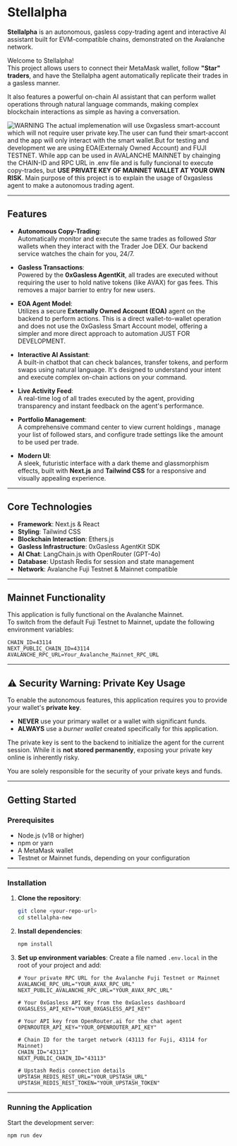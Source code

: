
# Stellalpha

**Stellalpha** is an autonomous, gasless copy-trading agent and interactive AI assistant built for EVM-compatible chains, demonstrated on the Avalanche network.  

Welcome to Stellalpha!  
This project allows users to connect their MetaMask wallet, follow **"Star" traders**, and have the Stellalpha agent automatically replicate their trades in a gasless manner.  

It also features a powerful on-chain AI assistant that can perform wallet operations through natural language commands, making complex blockchain interactions as simple as having a conversation.  

![WARNING](https://img.shields.io/badge/⚠️-WARNING-red?style=for-the-badge)
The actual implemenation will use 0xgasless smart-account which will not require user private key.The user can fund their smart-accont and the app will only interact with the smart wallet.But for testing and development we are using EOA(Externaly Owned Account) and FUJI TESTNET. While app can be used in AVALANCHE MAINNET by chainging the CHAIN-ID and RPC URL in .env file and is fully funcional to execute copy-trades, but **USE PRIVATE KEY OF MAINNET WALLET AT YOUR OWN RISK**. Main purpose of this project is to explain the usage of 0xgasless agent to make a autonomous trading agent.

---

## Features

- **Autonomous Copy-Trading**:  
  Automatically monitor and execute the same trades as followed *Star* wallets when they interact with the Trader Joe DEX. Our backend service watches the chain for you, 24/7.

- **Gasless Transactions**:  
  Powered by the **0xGasless AgentKit**, all trades are executed without requiring the user to hold native tokens (like AVAX) for gas fees. This removes a major barrier to entry for new users.

- **EOA Agent Model**:  
  Utilizes a secure **Externally Owned Account (EOA)** agent on the backend to perform actions. This is a direct wallet-to-wallet operation and does not use the 0xGasless Smart Account model, offering a simpler and more direct approach to automation JUST FOR DEVELOPMENT.

- **Interactive AI Assistant**:  
  A built-in chatbot that can check balances, transfer tokens, and perform swaps using natural language. It's designed to understand your intent and execute complex on-chain actions on your command.

- **Live Activity Feed**:  
  A real-time log of all trades executed by the agent, providing transparency and instant feedback on the agent's performance.

- **Portfolio Management**:  
  A comprehensive command center to view current holdings , manage your list of followed stars, and configure trade settings like the amount to be used per trade.

- **Modern UI**:  
  A sleek, futuristic interface with a dark theme and glassmorphism effects, built with **Next.js** and **Tailwind CSS** for a responsive and visually appealing experience.

---

## Core Technologies

- **Framework**: Next.js & React  
- **Styling**: Tailwind CSS  
- **Blockchain Interaction**: Ethers.js  
- **Gasless Infrastructure**: 0xGasless AgentKit SDK  
- **AI Chat**: LangChain.js with OpenRouter (GPT-4o)  
- **Database**: Upstash Redis for session and state management  
- **Network**: Avalanche Fuji Testnet & Mainnet compatible  

---

## Mainnet Functionality

This application is fully functional on the Avalanche Mainnet.  
To switch from the default Fuji Testnet to Mainnet, update the following environment variables:

```env
CHAIN_ID=43114
NEXT_PUBLIC_CHAIN_ID=43114
AVALANCHE_RPC_URL=Your_Avalanche_Mainnet_RPC_URL
````

---

## ⚠️ Security Warning: Private Key Usage

To enable the autonomous features, this application requires you to provide your wallet's **private key**.

* **NEVER** use your primary wallet or a wallet with significant funds.
* **ALWAYS** use a *burner wallet* created specifically for this application.

The private key is sent to the backend to initialize the agent for the current session. While it is **not stored permanently**, exposing your private key online is inherently risky.

You are solely responsible for the security of your private keys and funds.

---

## Getting Started

### Prerequisites

* Node.js (v18 or higher)
* npm or yarn
* A MetaMask wallet
* Testnet or Mainnet funds, depending on your configuration

---

### Installation

1. **Clone the repository**:

   ```bash
   git clone <your-repo-url>
   cd stellalpha-new
   ```

2. **Install dependencies**:

   ```bash
   npm install
   ```

3. **Set up environment variables**:
   Create a file named `.env.local` in the root of your project and add:

   ```env
   # Your private RPC URL for the Avalanche Fuji Testnet or Mainnet
   AVALANCHE_RPC_URL="YOUR_AVAX_RPC_URL"
   NEXT_PUBLIC_AVALANCHE_RPC_URL="YOUR_AVAX_RPC_URL"

   # Your 0xGasless API Key from the 0xGasless dashboard
   OXGASLESS_API_KEY="YOUR_0XGASLESS_API_KEY"

   # Your API key from OpenRouter.ai for the chat agent
   OPENROUTER_API_KEY="YOUR_OPENROUTER_API_KEY"

   # Chain ID for the target network (43113 for Fuji, 43114 for Mainnet)
   CHAIN_ID="43113"
   NEXT_PUBLIC_CHAIN_ID="43113"

   # Upstash Redis connection details
   UPSTASH_REDIS_REST_URL="YOUR_UPSTASH_URL"
   UPSTASH_REDIS_REST_TOKEN="YOUR_UPSTASH_TOKEN"
   ```

---

### Running the Application

Start the development server:

```bash
npm run dev
```



